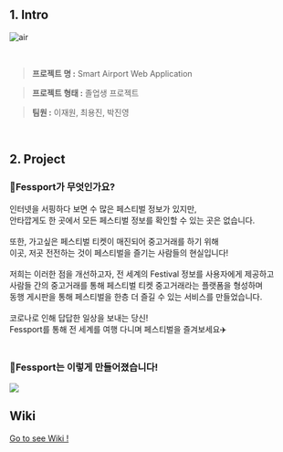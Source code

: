 ## 1. Intro

![air](https://user-images.githubusercontent.com/68436925/108617755-35998980-745c-11eb-9c1d-4832f3438f6a.png)

<br>

> **프로젝트 명 :** Smart Airport Web Application

> **프로젝트 형태 :** 졸업생 프로젝트

> **팀원 :** 이재원, 최용진, 박진영

<br>

## 2. Project

### 🎈Fessport가 무엇인가요?

인터넷을 서핑하다 보면 수 많은 페스티벌 정보가 있지만,<br>
안타깝게도 한 곳에서 모든 페스티벌 정보를 확인할 수 있는 곳은 없습니다.<br><br>
또한, 가고싶은 페스티벌 티켓이 매진되어 중고거래를 하기 위해<br>
이곳, 저곳 전전하는 것이 페스티벌을 즐기는 사람들의 현실입니다!<br><br>
저희는 이러한 점을 개선하고자, 전 세계의 Festival 정보를 사용자에게 제공하고<br>
사람들 간의 중고거래를 통해 페스티벌 티켓 중고거래라는 플랫폼을 형성하며<br>
동행 게시판을 통해 페스티벌을 한층 더 즐길 수 있는 서비스를 만들었습니다.<br><br>
코로나로 인해 답답한 일상을 보내는 당신!<br>
Fessport를 통해 전 세계를 여행 다니며 페스티벌을 즐겨보세요✈️<br><br>
                                                                              
### 🎈Fessport는 이렇게 만들어졌습니다!

![](https://s3.us-west-2.amazonaws.com/secure.notion-static.com/69a872b4-a6d6-4114-88a3-82459c2c23a0/_2021-02-19__2.31.10.png?X-Amz-Algorithm=AWS4-HMAC-SHA256&X-Amz-Credential=AKIAT73L2G45O3KS52Y5%2F20210219%2Fus-west-2%2Fs3%2Faws4_request&X-Amz-Date=20210219T053136Z&X-Amz-Expires=86400&X-Amz-Signature=5b14fbd625bc85bcc6666123d5412c7cef4a2e2e8218063beb581c4dde81d558&X-Amz-SignedHeaders=host&response-content-disposition=filename%20%3D%22_2021-02-19__2.31.10.png%22)

## Wiki

[Go to see Wiki !](https://github.com/jw3419/Fessport_Server/wiki)
